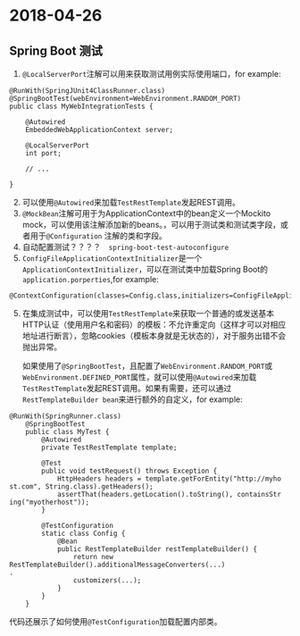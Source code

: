 # 2018-04-26
## Spring Boot 测试
1. `@LocalServerPort`注解可以用来获取测试用例实际使用端口，for example:

```
@RunWith(SpringJUnit4ClassRunner.class)
@SpringBootTest(webEnvironment=WebEnvironment.RANDOM_PORT)
public class MyWebIntegrationTests {

    @Autowired
    EmbeddedWebApplicationContext server;

    @LocalServerPort
    int port;

    // ...

}
```
2. 可以使用`@Autowired`来加载`TestRestTemplate`发起REST调用。
3. `@MockBean`注解可用于为ApplicationContext中的bean定义一个Mockito mock，可以使用该注解添加新的beans。，可以用于测试类和测试类字段，或者用于`@Configuration` 注解的类和字段。
4. 自动配置测试？？？？`	spring-boot-test-autoconfigure`
5. `ConfigFileApplicationContextInitializer`是一个`ApplicationContextInitializer`，可以在测试类中加载Spring Boot的`application.porperties`,for example:  
```
@ContextConfiguration(classes=Config.class,initializers=ConfigFileApplicationContextInitializer.class)
``` 
5. 在集成测试中，可以使用`TestRestTemplate`来获取一个普通的或发送基本HTTP认证（使用用户名和密码）的模板：不允许重定向（这样才可以对相应地址进行断言），忽略cookies（模板本身就是无状态的），对于服务出错不会抛出异常。

	如果使用了`@SpringBootTest`，且配置了`WebEnvironment.RANDOM_PORT`或`WebEnvironment.DEFINED_PORT`属性，就可以使用`@Autowired`来加载`TestRestTemplate`发起REST调用。如果有需要，还可以通过`RestTemplateBuilder bean`来进行额外的自定义，for example:
```
@RunWith(SpringRunner.class)
    @SpringBootTest
    public class MyTest {
        @Autowired
        private TestRestTemplate template;

        @Test
        public void testRequest() throws Exception {
            HttpHeaders headers = template.getForEntity("http://myho st.com", String.class).getHeaders();
            assertThat(headers.getLocation().toString(), containsStr ing("myotherhost"));
        }

        @TestConfiguration
        static class Config {
            @Bean
            public RestTemplateBuilder restTemplateBuilder() {
                return new RestTemplateBuilder().additionalMessageConverters(...)																.
                customizers(...);
            }
        }
    }
```
代码还展示了如何使用`@TestConfiguration`加载配置内部类。
